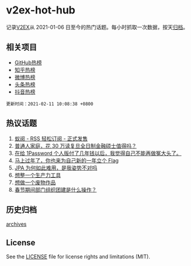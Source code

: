 # v2ex-hot-hub

 记录[V2EX](https://www.v2ex.com/)从 2021-01-06 日至今的热门话题。每小时抓取一次数据，按天[归档](archives)。
 
 ## 相关项目

- [GitHub热榜](https://github.com/lonnyzhang423/github-hot-hub)
- [知乎热榜](https://github.com/lonnyzhang423/zhihu-hot-hub)
- [微博热榜](https://github.com/lonnyzhang423/weibo-hot-hub)
- [头条热榜](https://github.com/lonnyzhang423/toutiao-hot-hub)
- [抖音热榜](https://github.com/lonnyzhang423/douyin-hot-hub)


 `更新时间：2021-02-11 10:08:38 +0800`

## 热议话题

1. [蚁阅 - RSS 轻松订阅 - 正式发售](https://www.v2ex.com/t/752795)
1. [普通人家庭，花 30 万读复旦全日制金融硕士值得吗？](https://www.v2ex.com/t/752766)
1. [在给 1Password 个人版付了几年钱以后，我觉得自己不能再做冤大头了。](https://www.v2ex.com/t/752805)
1. [马上过年了，你也来为自己新的一年立个 Flag](https://www.v2ex.com/t/752771)
1. [JPA 为何如此难用，是我姿势不对吗](https://www.v2ex.com/t/752786)
1. [想整一个生产力工具](https://www.v2ex.com/t/752785)
1. [想做一个废物作品](https://www.v2ex.com/t/752798)
1. [春节期间部门组织团建是什么操作？](https://www.v2ex.com/t/752823)

## 历史归档

[archives](archives)

## License

See the [LICENSE](LICENSE) file for license rights and limitations (MIT).
